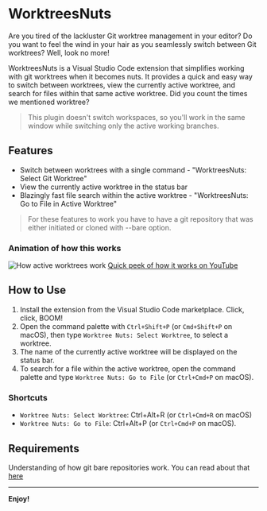 # WorktreesNuts

Are you tired of the lackluster Git worktree management in your editor? Do you want to feel the wind in your hair as you seamlessly switch between Git worktrees? Well, look no more!

WorktreesNuts is a Visual Studio Code extension that simplifies working with git worktrees when it becomes nuts. It provides a quick and easy way to switch between worktrees, view the currently active worktree, and search for files within that same active worktree. Did you count the times we mentioned worktree?

> This plugin doesn't switch workspaces, so you'll work in the same window while switching only the active working branches.

## Features

- Switch between worktrees with a single command - "WorktreesNuts: Select Git Worktree"
- View the currently active worktree in the status bar
- Blazingly fast file search within the active worktree - "WorktreesNuts: Go to File in Active Worktree"

> For these features to work you have to have a git repository that was either initiated or cloned with --bare option.

### Animation of how this works

![How active worktrees work](media/worktreesnuts.gif)
[Quick peek of how it works on YouTube](https://youtu.be/GmfoslZLf14)

## How to Use

1. Install the extension from the Visual Studio Code marketplace. Click, click, BOOM!
2. Open the command palette with `Ctrl+Shift+P` (or `Cmd+Shift+P` on macOS), then type `Worktree Nuts: Select Worktree`, to select a worktree.
3. The name of the currently active worktree will be displayed on the status bar.
4. To search for a file within the active worktree, open the command palette and type `Worktree Nuts: Go to File` (or `Ctrl+Cmd+P` on macOS).

### Shortcuts

- `Worktree Nuts: Select Worktree`: Ctrl+Alt+R (or `Ctrl+Cmd+R` on macOS)
- `Worktree Nuts: Go to File`: Ctrl+Alt+P (or `Ctrl+Cmd+P` on macOS).

## Requirements

Understanding of how git bare repositories work. You can read about that [here](https://www.geeksforgeeks.org/bare-repositories-in-git/)

<!-- ## Known Issues -->

---

**Enjoy!**
